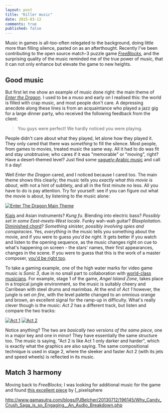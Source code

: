 ```yaml
---
layout: post
title: "Killer music"
date: 2015-03-12
comments: true
published: false
---
```


Music in games is all-too-often relegated to the background, doing little more than filling silence, pasted on as an afterthought. Recently I've been contributing to the open source match-3 puzzle game [_FreeBlocks_](https://github.com/dorkster/freeblocks), and the surprising quality of the music reminded me of the true power of music, that it can not only enhance but elevate the game to new heights.

## Good music

But first let me show an example of music done right: the main theme of [_Enter the Dragon_](https://en.wikipedia.org/wiki/Enter_the_Dragon). I used to be a muso and early on I realised this: the world is filled with crap music, and most people don't care. A depressing anecdote along these lines is from an acquaintance who played a jazz gig for a large dinner party, who received the following feedback from the client:

> You guys were perfect! We hardly noticed you were playing.

People didn't care about what they played, let alone how they played it. They only cared that there was _something_ to fill the silence. Most people, from games to movies, treated music the same way. All it had to do was fit and stay unobtrusive; who cares if it was "memorable" or "moving", right? Have a desert-themed level? Just find some [vaguely-Arabic music](http://tvtropes.org/pmwiki/pmwiki.php/Main/ShiftingSandLand) and call it a day!

Well _Enter the Dragon_ cared, and I noticed because I cared too. The main theme shows this clearly; the music tells you _exactly what this movie is about_, with not a hint of subtlety, and all in the first minute no less. All you have to do is pay attention. Try for yourself: see if you can figure out what the movie is about, by listening to the music alone:

[![Enter The Dragon Main Theme](http://img.youtube.com/vi/c1KNZNGT5_w/0.jpg)](http://www.youtube.com/watch?v=c1KNZNGT5_w)

[Kiais](https://en.wikipedia.org/wiki/Kiai) and Asian instruments? _Kung fu_. Blending into electric bass? _Possibly set in some East-meets-West locale_. Funky wah-wah guitar? _Blaxploitation_. [Diminished chord](https://en.wikipedia.org/wiki/Half-diminished_seventh_chord)? _Something sinister, possibly involving spies and conspiracies_. Yes, _everything_ in the music tells you something about the movie, and if you were to guess _you'd be right_. It gets better if you watch and listen to the opening sequence, as the music changes right on cue to what's happening on screen - the stars' names, their first appearances, changes in the scene. If you were to guess that this is the work of a master composer, [you'd be right too](https://en.wikipedia.org/wiki/Lalo_Schifrin).

To take a gaming example, one of the high water marks for video game music is _Sonic 3_, due in no small part to collaboration with [world-class musicians](https://en.wikipedia.org/wiki/Sonic_the_Hedgehog_3#Michael_Jackson.27s_involvement). For example, stage 1 of the game, _Angel Island Zone_, takes place in a tropical jungle environment, so the music is suitably cheery and Carribean with steel drums and marimbas. At the end of _Act 1_ however, the jungle is set _on fire_, with the level palette changed to an omnious orange and brown, an excellent signal for the ramp-up in difficulty. What's really clever though is the music: _Act 2_ has a different track, but listen and compare the two tracks:

[![Act 1](http://img.youtube.com/vi/sC-d-AM0gCM/0.jpg)](http://www.youtube.com/watch?v=sC-d-AM0gCM)
[![Act 2](http://img.youtube.com/vi/_GWv8JaJpc8/0.jpg)](http://www.youtube.com/watch?v=_GWv8JaJpc8)

Notice anything? The two are _basically two versions of the same piece_, one in a major key and one in minor! They have essentially the same structure too. The music is saying, "Act 2 is like Act 1 only darker and harder", which is exactly what the graphics are also saying. The same compositional technique is used in stage 2, where the sleeker and faster Act 2 (with its jets and speed wheels) is reflected in its music.

## Match 3 harmony

Moving back to _FreeBlocks_; I was looking for additional music for the game and found [this excellent piece](http://opengameart.org/content/crystal-cave-mysterious-ambience-seamless-loop) by [_pixelsphere

http://www.gamasutra.com/blogs/PJBelcher/20130712/196145/Why_Candy_Crush_Saga_is_so_Engaging__An_Audio_Breakdown.php
